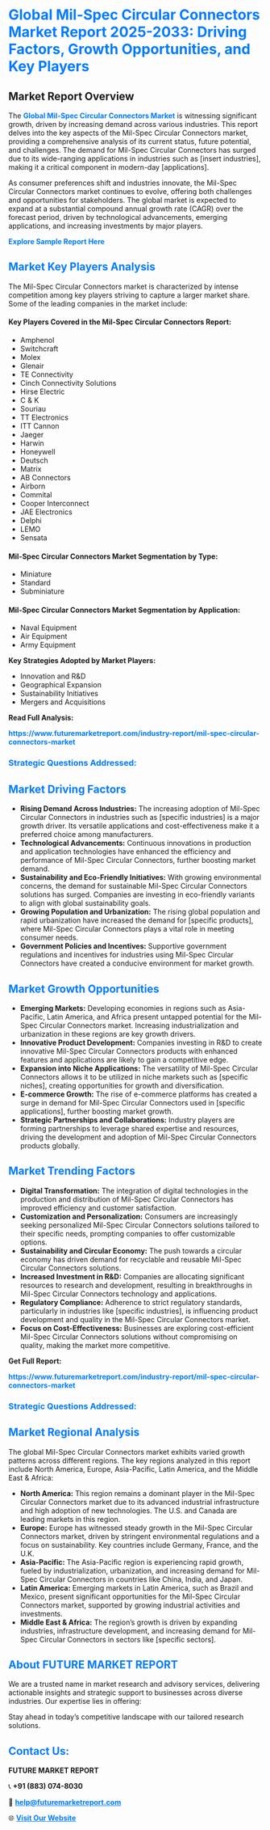<h1 style="color: #007BFF;">Global Mil-Spec Circular Connectors Market Report 2025-2033: Driving Factors, Growth Opportunities, and Key Players</h1>

<section id="overview">
<h2>Market Report Overview</h2>
<p>The <a href="https://www.futuremarketreport.com/industry-report/mil-spec-circular-connectors-market" style="color: #007BFF; text-decoration: none;"><strong>Global Mil-Spec Circular Connectors Market</strong></a> is witnessing significant growth, driven by increasing demand across various industries. This report delves into the key aspects of the Mil-Spec Circular Connectors market, providing a comprehensive analysis of its current status, future potential, and challenges. The demand for Mil-Spec Circular Connectors has surged due to its wide-ranging applications in industries such as [insert industries], making it a critical component in modern-day [applications].</p>
<p>As consumer preferences shift and industries innovate, the Mil-Spec Circular Connectors market continues to evolve, offering both challenges and opportunities for stakeholders. The global market is expected to expand at a substantial compound annual growth rate (CAGR) over the forecast period, driven by technological advancements, emerging applications, and increasing investments by major players.</p>
</section>

<section id="overview">
<p><a href="https://www.futuremarketreport.com/request-sample/reportId=115957" style="color: #007BFF; text-decoration: none;"><strong>Explore Sample Report Here</strong></a></p>
</section>

<section id="key-players">
<h2 style="color: #007BFF;">Market Key Players Analysis</h2>
<p>The Mil-Spec Circular Connectors market is characterized by intense competition among key players striving to capture a larger market share. Some of the leading companies in the market include:</p>
<h4>Key Players Covered in the Mil-Spec Circular Connectors Report:</h4>
<ul><li>Amphenol</li><li>Switchcraft</li><li>Molex</li><li>Glenair</li><li>TE Connectivity</li><li>Cinch Connectivity Solutions</li><li>Hirse Electric</li><li>C &amp; K</li><li>Souriau</li><li>TT Electronics</li><li>ITT Cannon</li><li>Jaeger</li><li>Harwin</li><li>Honeywell</li><li>Deutsch</li><li>Matrix</li><li>AB Connectors</li><li>Airborn</li><li>Commital</li><li>Cooper Interconnect</li><li>JAE Electronics</li><li>Delphi</li><li>LEMO</li><li>Sensata</li></ul>
<h4>Mil-Spec Circular Connectors Market Segmentation by Type:</h4>
<ul><li>Miniature</li><li>Standard</li><li>Subminiature</li></ul>

<h4>Mil-Spec Circular Connectors Market Segmentation by Application:</h4>
<ul><li>Naval Equipment</li><li>Air Equipment</li><li>Army Equipment</li></ul>
<p><strong>Key Strategies Adopted by Market Players:</strong></p>
<ul>
<li>Innovation and R&D</li>
<li>Geographical Expansion</li>
<li>Sustainability Initiatives</li>
<li>Mergers and Acquisitions</li>
</ul>
</section>

<section>
<p><strong>Read Full Analysis: </strong></p><a href="https://www.futuremarketreport.com/industry-report/mil-spec-circular-connectors-market" style="color: #007BFF; text-decoration: none;"><strong>https://www.futuremarketreport.com/industry-report/mil-spec-circular-connectors-market</strong></a>
<h3 style="color: #007BFF;">Strategic Questions Addressed:</h3>
</section>

<section id="driving-factors">
<h2 style="color: #007BFF;">Market Driving Factors</h2>
<ul>
<li><strong>Rising Demand Across Industries:</strong> The increasing adoption of Mil-Spec Circular Connectors in industries such as [specific industries] is a major growth driver. Its versatile applications and cost-effectiveness make it a preferred choice among manufacturers.</li>
<li><strong>Technological Advancements:</strong> Continuous innovations in production and application technologies have enhanced the efficiency and performance of Mil-Spec Circular Connectors, further boosting market demand.</li>
<li><strong>Sustainability and Eco-Friendly Initiatives:</strong> With growing environmental concerns, the demand for sustainable Mil-Spec Circular Connectors solutions has surged. Companies are investing in eco-friendly variants to align with global sustainability goals.</li>
<li><strong>Growing Population and Urbanization:</strong> The rising global population and rapid urbanization have increased the demand for [specific products], where Mil-Spec Circular Connectors plays a vital role in meeting consumer needs.</li>
<li><strong>Government Policies and Incentives:</strong> Supportive government regulations and incentives for industries using Mil-Spec Circular Connectors have created a conducive environment for market growth.</li>
</ul>
</section>

<section id="growth-opportunities">
<h2 style="color: #007BFF;">Market Growth Opportunities</h2>
<ul>
<li><strong>Emerging Markets:</strong> Developing economies in regions such as Asia-Pacific, Latin America, and Africa present untapped potential for the Mil-Spec Circular Connectors market. Increasing industrialization and urbanization in these regions are key growth drivers.</li>
<li><strong>Innovative Product Development:</strong> Companies investing in R&D to create innovative Mil-Spec Circular Connectors products with enhanced features and applications are likely to gain a competitive edge.</li>
<li><strong>Expansion into Niche Applications:</strong> The versatility of Mil-Spec Circular Connectors allows it to be utilized in niche markets such as [specific niches], creating opportunities for growth and diversification.</li>
<li><strong>E-commerce Growth:</strong> The rise of e-commerce platforms has created a surge in demand for Mil-Spec Circular Connectors used in [specific applications], further boosting market growth.</li>
<li><strong>Strategic Partnerships and Collaborations:</strong> Industry players are forming partnerships to leverage shared expertise and resources, driving the development and adoption of Mil-Spec Circular Connectors products globally.</li>
</ul>
</section>

<section id="trending-factors">
<h2 style="color: #007BFF;">Market Trending Factors</h2>
<ul>
<li><strong>Digital Transformation:</strong> The integration of digital technologies in the production and distribution of Mil-Spec Circular Connectors has improved efficiency and customer satisfaction.</li>
<li><strong>Customization and Personalization:</strong> Consumers are increasingly seeking personalized Mil-Spec Circular Connectors solutions tailored to their specific needs, prompting companies to offer customizable options.</li>
<li><strong>Sustainability and Circular Economy:</strong> The push towards a circular economy has driven demand for recyclable and reusable Mil-Spec Circular Connectors solutions.</li>
<li><strong>Increased Investment in R&D:</strong> Companies are allocating significant resources to research and development, resulting in breakthroughs in Mil-Spec Circular Connectors technology and applications.</li>
<li><strong>Regulatory Compliance:</strong> Adherence to strict regulatory standards, particularly in industries like [specific industries], is influencing product development and quality in the Mil-Spec Circular Connectors market.</li>
<li><strong>Focus on Cost-Effectiveness:</strong> Businesses are exploring cost-efficient Mil-Spec Circular Connectors solutions without compromising on quality, making the market more competitive.</li>
</ul>
</section>

<section>
<p><strong>Get Full Report: </strong></p><a href="https://www.futuremarketreport.com/industry-report/mil-spec-circular-connectors-market" style="color: #007BFF; text-decoration: none;"><strong>https://www.futuremarketreport.com/industry-report/mil-spec-circular-connectors-market</strong></a>
<h3 style="color: #007BFF;">Strategic Questions Addressed:</h3>
</section>


<section id="regional-analysis">
<h2 style="color: #007BFF;">Market Regional Analysis</h2>
<p>The global Mil-Spec Circular Connectors market exhibits varied growth patterns across different regions. The key regions analyzed in this report include North America, Europe, Asia-Pacific, Latin America, and the Middle East & Africa:</p>
<ul>
<li><strong>North America:</strong> This region remains a dominant player in the Mil-Spec Circular Connectors market due to its advanced industrial infrastructure and high adoption of new technologies. The U.S. and Canada are leading markets in this region.</li>
<li><strong>Europe:</strong> Europe has witnessed steady growth in the Mil-Spec Circular Connectors market, driven by stringent environmental regulations and a focus on sustainability. Key countries include Germany, France, and the U.K.</li>
<li><strong>Asia-Pacific:</strong> The Asia-Pacific region is experiencing rapid growth, fueled by industrialization, urbanization, and increasing demand for Mil-Spec Circular Connectors in countries like China, India, and Japan.</li>
<li><strong>Latin America:</strong> Emerging markets in Latin America, such as Brazil and Mexico, present significant opportunities for the Mil-Spec Circular Connectors market, supported by growing industrial activities and investments.</li>
<li><strong>Middle East & Africa:</strong> The region’s growth is driven by expanding industries, infrastructure development, and increasing demand for Mil-Spec Circular Connectors in sectors like [specific sectors].</li>
</ul>
</section>

<footer>
<h2 style="color: #007BFF;">About FUTURE MARKET REPORT</h2>
<p>We are a trusted name in market research and advisory services, delivering actionable insights and strategic support to businesses across diverse industries. Our expertise lies in offering:</p>

<p>Stay ahead in today’s competitive landscape with our tailored research solutions.</p>

<h2 style="color: #007BFF;">Contact Us:</h2>
<p><strong>FUTURE MARKET REPORT</strong></p>
<p>📞 <strong>+91 (883) 074-8030</strong></p>
<p>📧 <strong><a href="mailto:help@futuremarketreport.com" style="color: #007BFF;">help@futuremarketreport.com</a></strong></p>
<p>🌐 <strong><a href="https://www.futuremarketreport.com/" style="color: #007BFF;">Visit Our Website</a></strong></p>
</footer>